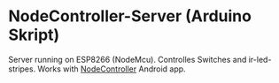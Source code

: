 # NodeController-Server (Arduino Skript)
Server running on ESP8266 (NodeMcu). Controlles Switches and ir-led-stripes.
Works with [NodeController](https://github.com/marcoheinisch/NodeController) Android app.
